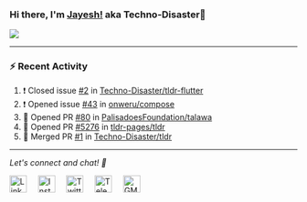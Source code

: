 ### Hi there, I'm [Jayesh!](https://technodisaster.wtf) aka Techno-Disaster👋

<a href="https://github.com/anuraghazra/github-readme-stats">
  <img align="center" src="https://github-readme-stats.vercel.app/api?username=Techno-Disaster&include_all_commits=true&count_private=trueshow_icons=true&icon_color=f3437a&bg_color=30,f2ffe6,e6ffff" />
</a>

---

### :zap: Recent Activity

<!--START_SECTION:activity-->
1. ❗️ Closed issue [#2](https://github.com//Techno-Disaster/tldr-flutter/issues/2) in [Techno-Disaster/tldr-flutter](https://github.com//Techno-Disaster/tldr-flutter)
2. ❗️ Opened issue [#43](https://github.com//onweru/compose/issues/43) in [onweru/compose](https://github.com//onweru/compose)
3. 💪 Opened PR [#80](https://github.com//PalisadoesFoundation/talawa/pull/80) in [PalisadoesFoundation/talawa](https://github.com//PalisadoesFoundation/talawa)
4. 💪 Opened PR [#5276](https://github.com//tldr-pages/tldr/pull/5276) in [tldr-pages/tldr](https://github.com//tldr-pages/tldr)
5. 🎉 Merged PR [#1](https://github.com//Techno-Disaster/tldr/pull/1) in [Techno-Disaster/tldr](https://github.com//Techno-Disaster/tldr)
<!--END_SECTION:activity-->






---

<i> Let's connect and chat! :incoming_envelope: </i>

<a href="https://www.linkedin.com/in/techno_disaster"><img src="https://cdn.jsdelivr.net/npm/simple-icons@v3/icons/linkedin.svg" width="30px" alt="LinkedIn"></a> &nbsp; &nbsp;
<a href="https://instagram.com/techno_disaster"><img src="https://cdn.jsdelivr.net/npm/simple-icons@v3/icons/instagram.svg" width="30px" alt="Instagram"></a> &nbsp; &nbsp;
<a href="https://twitter.com/techno_disaster"><img src="https://cdn.jsdelivr.net/npm/simple-icons@v3/icons/twitter.svg" width="30px" alt="Twitter"></a> &nbsp; &nbsp;
<a href="https://t.me/techno_disaster"><img src="https://cdn.jsdelivr.net/npm/simple-icons@v3/icons/telegram.svg" width="30px" alt="Telegram"></a> &nbsp; &nbsp;
<a href="mailto:nirvejayesh@gmail.com"><img src="https://cdn.jsdelivr.net/npm/simple-icons@v3/icons/gmail.svg" width="30px" alt="GMail"></a> &nbsp; &nbsp;
